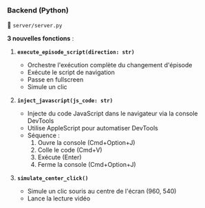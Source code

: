 ### Backend (Python)
📁 `server/server.py`

**3 nouvelles fonctions** :

1. **`execute_episode_script(direction: str)`**
   - Orchestre l'exécution complète du changement d'épisode
   - Exécute le script de navigation
   - Passe en fullscreen
   - Simule un clic

2. **`inject_javascript(js_code: str)`**
   - Injecte du code JavaScript dans le navigateur via la console DevTools
   - Utilise AppleScript pour automatiser DevTools
   - Séquence :
     1. Ouvre la console (Cmd+Option+J)
     2. Colle le code (Cmd+V)
     3. Exécute (Enter)
     4. Ferme la console (Cmd+Option+J)

3. **`simulate_center_click()`**
   - Simule un clic souris au centre de l'écran (960, 540)
   - Lance la lecture vidéo
